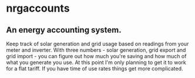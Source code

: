 # nrgaccounts
## An energy accounting system.
Keep track of solar generation and grid usage based on readings from your meter and
inverter. With three numbers - solar generation, grid export and grid import - you 
can figure out how much you're saving and how much of what you generate you use. At
this point I'm only planning to get it to work for a flat tariff. If you have
time of use rates things get more complicated.
